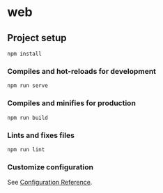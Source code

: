 # web

## Project setup
```
npm install
```

### Compiles and hot-reloads for development
```
npm run serve
```

### Compiles and minifies for production
```
npm run build
```

### Lints and fixes files
```
npm run lint
```

### Customize configuration
See [Configuration Reference](https://cli.vuejs.org/config/).





<!-- npm install --save @progress/kendo-theme-default @progress/kendo-licensing

npm install --save @progress/kendo-vue-grid @progress/kendo-data-query @progress/kendo-vue-animation @progress/kendo-vue-data-tools @progress/kendo-vue-intl @progress/kendo-vue-popup


import '@progress/kendo-theme-default/dist/all.css'

import { Grid } from '@progress/kendo-vue-grid'

Vue.component('Grid', Grid);

new Vue({
    el: '#app' //id of the container
}) -->


